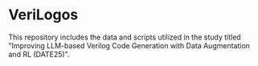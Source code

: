 # VeriLogos
This repository includes the data and scripts utilized in the study titled "Improving LLM-based Verilog Code Generation with Data Augmentation and RL (DATE25)".
